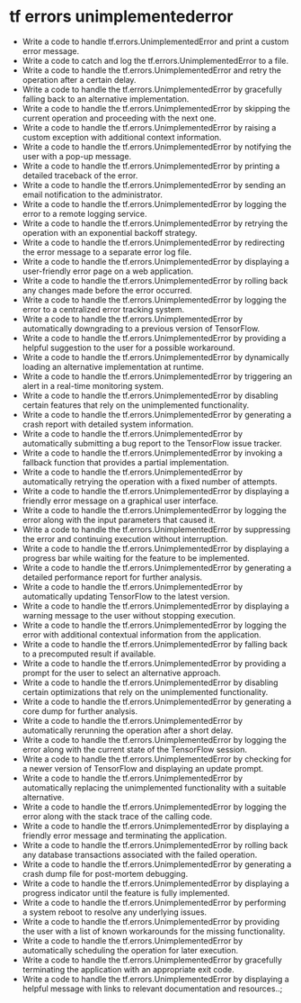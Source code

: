 # tf errors unimplementederror

- Write a code to handle tf.errors.UnimplementedError and print a custom error message.
- Write a code to catch and log the tf.errors.UnimplementedError to a file.
- Write a code to handle the tf.errors.UnimplementedError and retry the operation after a certain delay.
- Write a code to handle the tf.errors.UnimplementedError by gracefully falling back to an alternative implementation.
- Write a code to handle the tf.errors.UnimplementedError by skipping the current operation and proceeding with the next one.
- Write a code to handle the tf.errors.UnimplementedError by raising a custom exception with additional context information.
- Write a code to handle the tf.errors.UnimplementedError by notifying the user with a pop-up message.
- Write a code to handle the tf.errors.UnimplementedError by printing a detailed traceback of the error.
- Write a code to handle the tf.errors.UnimplementedError by sending an email notification to the administrator.
- Write a code to handle the tf.errors.UnimplementedError by logging the error to a remote logging service.
- Write a code to handle the tf.errors.UnimplementedError by retrying the operation with an exponential backoff strategy.
- Write a code to handle the tf.errors.UnimplementedError by redirecting the error message to a separate error log file.
- Write a code to handle the tf.errors.UnimplementedError by displaying a user-friendly error page on a web application.
- Write a code to handle the tf.errors.UnimplementedError by rolling back any changes made before the error occurred.
- Write a code to handle the tf.errors.UnimplementedError by logging the error to a centralized error tracking system.
- Write a code to handle the tf.errors.UnimplementedError by automatically downgrading to a previous version of TensorFlow.
- Write a code to handle the tf.errors.UnimplementedError by providing a helpful suggestion to the user for a possible workaround.
- Write a code to handle the tf.errors.UnimplementedError by dynamically loading an alternative implementation at runtime.
- Write a code to handle the tf.errors.UnimplementedError by triggering an alert in a real-time monitoring system.
- Write a code to handle the tf.errors.UnimplementedError by disabling certain features that rely on the unimplemented functionality.
- Write a code to handle the tf.errors.UnimplementedError by generating a crash report with detailed system information.
- Write a code to handle the tf.errors.UnimplementedError by automatically submitting a bug report to the TensorFlow issue tracker.
- Write a code to handle the tf.errors.UnimplementedError by invoking a fallback function that provides a partial implementation.
- Write a code to handle the tf.errors.UnimplementedError by automatically retrying the operation with a fixed number of attempts.
- Write a code to handle the tf.errors.UnimplementedError by displaying a friendly error message on a graphical user interface.
- Write a code to handle the tf.errors.UnimplementedError by logging the error along with the input parameters that caused it.
- Write a code to handle the tf.errors.UnimplementedError by suppressing the error and continuing execution without interruption.
- Write a code to handle the tf.errors.UnimplementedError by displaying a progress bar while waiting for the feature to be implemented.
- Write a code to handle the tf.errors.UnimplementedError by generating a detailed performance report for further analysis.
- Write a code to handle the tf.errors.UnimplementedError by automatically updating TensorFlow to the latest version.
- Write a code to handle the tf.errors.UnimplementedError by displaying a warning message to the user without stopping execution.
- Write a code to handle the tf.errors.UnimplementedError by logging the error with additional contextual information from the application.
- Write a code to handle the tf.errors.UnimplementedError by falling back to a precomputed result if available.
- Write a code to handle the tf.errors.UnimplementedError by providing a prompt for the user to select an alternative approach.
- Write a code to handle the tf.errors.UnimplementedError by disabling certain optimizations that rely on the unimplemented functionality.
- Write a code to handle the tf.errors.UnimplementedError by generating a core dump for further analysis.
- Write a code to handle the tf.errors.UnimplementedError by automatically rerunning the operation after a short delay.
- Write a code to handle the tf.errors.UnimplementedError by logging the error along with the current state of the TensorFlow session.
- Write a code to handle the tf.errors.UnimplementedError by checking for a newer version of TensorFlow and displaying an update prompt.
- Write a code to handle the tf.errors.UnimplementedError by automatically replacing the unimplemented functionality with a suitable alternative.
- Write a code to handle the tf.errors.UnimplementedError by logging the error along with the stack trace of the calling code.
- Write a code to handle the tf.errors.UnimplementedError by displaying a friendly error message and terminating the application.
- Write a code to handle the tf.errors.UnimplementedError by rolling back any database transactions associated with the failed operation.
- Write a code to handle the tf.errors.UnimplementedError by generating a crash dump file for post-mortem debugging.
- Write a code to handle the tf.errors.UnimplementedError by displaying a progress indicator until the feature is fully implemented.
- Write a code to handle the tf.errors.UnimplementedError by performing a system reboot to resolve any underlying issues.
- Write a code to handle the tf.errors.UnimplementedError by providing the user with a list of known workarounds for the missing functionality.
- Write a code to handle the tf.errors.UnimplementedError by automatically scheduling the operation for later execution.
- Write a code to handle the tf.errors.UnimplementedError by gracefully terminating the application with an appropriate exit code.
- Write a code to handle the tf.errors.UnimplementedError by displaying a helpful message with links to relevant documentation and resources..;
